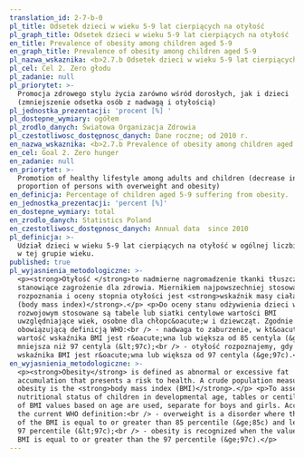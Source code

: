 ```yaml
---
translation_id: 2-7-b-0
pl_title: Odsetek dzieci w wieku 5-9 lat cierpiących na otyłość
pl_graph_title: Odsetek dzieci w wieku 5-9 lat cierpiących na otyłość
en_title: Prevalence of obesity among children aged 5-9
en_graph_title: Prevalence of obesity among children aged 5-9
pl_nazwa_wskaznika: <b>2.7.b Odsetek dzieci w wieku 5-9 lat cierpiących na otyłość</b>
pl_cel: Cel 2. Zero głodu
pl_zadanie: null
pl_priorytet: >-
  Promocja zdrowego stylu życia zarówno wśród dorosłych, jak i dzieci
  (zmniejszenie odsetka osób z nadwagą i otyłością)
pl_jednostka_prezentacji: 'procent [%] '
pl_dostepne_wymiary: ogółem
pl_zrodlo_danych: Światowa Organizacja Zdrowia
pl_czestotliwosc_dostępnosc_danych: Dane roczne; od 2010 r.
en_nazwa_wskaznika: <b>2.7.b Prevalence of obesity among children aged 5-9</b>
en_cel: Goal 2. Zero hunger
en_zadanie: null
en_priorytet: >-
  Promotion of healthy lifestyle among adults and children (decrease in
  proportion of persons with overweight and obesity)
en_definicja: Percentage of children aged 5-9 suffering from obesity.
en_jednostka_prezentacji: 'percent [%]'
en_dostepne_wymiary: total
en_zrodlo_danych: Statistics Poland
en_czestotliwosc_dostępnosc_danych: Annual data  since 2010
pl_definicja: >-
  Udział dzieci w wieku 5-9 lat cierpiących na otyłość w ogólnej liczbie dzieci
  w tej grupie wieku.
published: true
pl_wyjasnienia_metodologiczne: >-
  <p><strong>Otyłość </strong>to nadmierne nagromadzenie tkanki tłuszczowej,
  stanowiące zagrożenie dla zdrowia. Miernikiem najpowszechniej stosowanym do
  rozpoznania i oceny stopnia otyłości jest <strong>wskaźnik masy ciała BMI
  (body mass index)</strong>.</p> <p>Do oceny stanu odżywienia dzieci w wieku
  rozwojowym stosowane są tabele lub siatki centylowe wartości BMI
  uwzględniające wiek, osobne dla chłopc&oacute;w i dziewcząt. Zgodnie z
  obowiązującą definicją WHO:<br /> - nadwaga to zaburzenie, w kt&oacute;rym
  wartość wskaźnika BMI jest r&oacute;wna lub większa od 85 centyla (&ge;85c), a
  mniejsza niż 97 centyla (&lt;97c);<br /> - otyłość rozpoznajemy, gdy wartość
  wskaźnika BMI jest r&oacute;wna lub większa od 97 centyla (&ge;97c).</p>
en_wyjasnienia_metodologiczne: >-
  <p><strong>Obesity</strong> is defined as abnormal or excessive fat
  accumulation that presents a risk to health. A crude population measure of
  obesity is the <strong>body mass index (BMI)</strong>.</p> <p>To assess the
  nutritional status of children in developmental age, tables or centile grids
  of BMI values based on age are used, separate for boys and girls. According to
  the current WHO definition:<br /> - overweight is a disorder where the value
  of the BMI is equal to or greater than 85 percentile (&ge;85c) and less than
  97 percentile (&lt;97c);<br /> - obesity is recognized when the value of the
  BMI is equal to or greater than the 97 percentile (&ge;97c).</p>
---
```

